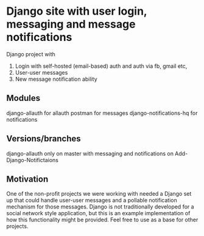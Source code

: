 # Django site with user login, messaging and message notifications


Django project with

1) Login with self-hosted (email-based) auth and auth via fb, gmail etc, 
2) User-user messages 
3) New message notification ability


## Modules

django-allauth for allauth 
postman for messages 
django-notifications-hq for notifications


## Versions/branches

django-allauth only on master
with messaging and notifications on Add-Django-Notifictaions




## Motivation

One of the non-profit projects we were working with needed a Django set up that could handle user-user messages and a pollable notification mechanism for those messages. Django is not traditionally developed for a social network style application, but this is an example implementation of how this functionality might be provided. Feel free to use as a base for other projects.
